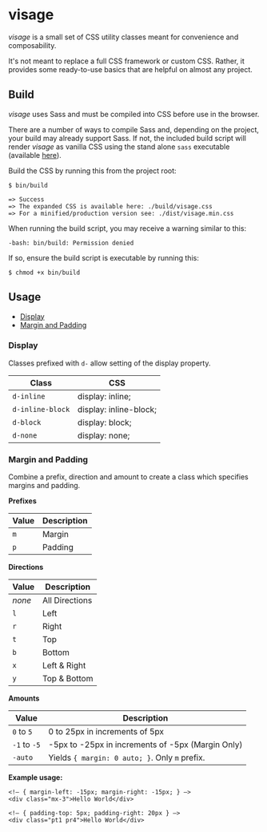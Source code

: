 # visage

*visage* is a small set of CSS utility classes meant for convenience and composability.

It's not meant to replace a full CSS framework or custom CSS. Rather, it provides some ready-to-use basics that are helpful on almost any project.

## Build
*visage* uses Sass and must be compiled into CSS before use in the browser.

There are a number of ways to compile Sass and, depending on the project, your build may already support Sass. If not, the included build script will render *visage* as vanilla CSS using the stand alone `sass` executable  (available [here](https://sass-lang.com/install)).

Build the CSS by running this from the project root:
```
$ bin/build

=> Success
=> The expanded CSS is available here: ./build/visage.css
=> For a minified/production version see: ./dist/visage.min.css
```

When running the build script, you may receive a warning similar to this:
```
-bash: bin/build: Permission denied
```

If so, ensure the build script is executable by running this:
```
$ chmod +x bin/build
```

## Usage
- [Display](#display)
- [Margin and Padding](#margin-and-padding)

### Display
Classes prefixed with `d-` allow setting of the display property.


Class | CSS
----- | -----------
`d-inline` | display: inline;
`d-inline-block` | display: inline-block;
`d-block` | display: block;
`d-none` | display: none;


### Margin and Padding
Combine a prefix, direction and amount to create a class which specifies margins and padding.


**Prefixes**

Value | Description
----- | -----------
`m` | Margin
`p` | Padding


**Directions**

Value | Description
----- | -----------
*none* | All Directions
`l` | Left
`r` | Right
`t` | Top
`b` | Bottom
`x` | Left & Right
`y` | Top & Bottom


**Amounts**

Value | Description
----- | -----------
`0` to `5` | 0 to 25px in increments of 5px
`-1` to `-5` | -5px to -25px in increments of -5px (Margin Only)
`-auto` | Yields `{ margin: 0 auto; }`. Only `m` prefix.


**Example usage:**
```
<!– { margin-left: -15px; margin-right: -15px; } –>
<div class="mx-3">Hello World</div>

<!– { padding-top: 5px; padding-right: 20px } –>
<div class="pt1 pr4">Hello World</div>
```

